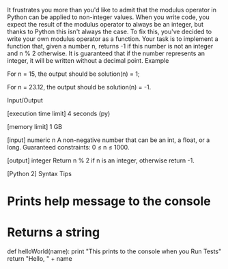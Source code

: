 It frustrates you more than you'd like to admit that the modulus operator in Python can be applied to non-integer values. When you write code, you expect the result of the modulus operator to always be an integer, but thanks to Python this isn't always the case.
To fix this, you've decided to write your own modulus operator as a function. Your task is to implement a function that, given a number n, returns -1 if this number is not an integer and n % 2 otherwise. It is guaranteed that if the number represents an integer, it will be written without a decimal point.
Example


For n = 15, the output should be
solution(n) = 1;


For n = 23.12, the output should be
solution(n) = -1.


Input/Output


[execution time limit] 4 seconds (py)


[memory limit] 1 GB


[input] numeric n
A non-negative number that can be an int, a float, or a long.
Guaranteed constraints:
0 ≤ n ≤ 1000.


[output] integer
Return n % 2 if n is an integer, otherwise return -1.


[Python 2] Syntax Tips
# Prints help message to the console
# Returns a string
def helloWorld(name):
    print "This prints to the console when you Run Tests"
    return "Hello, " + name


